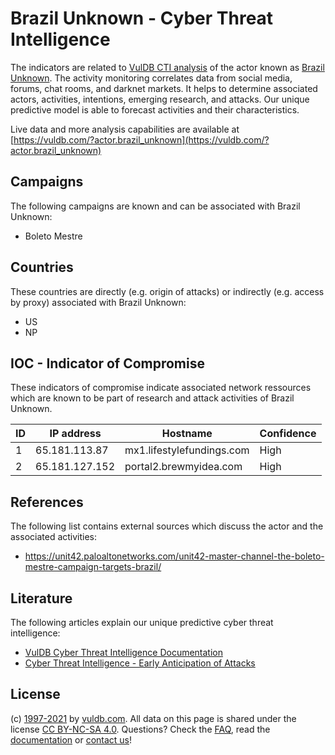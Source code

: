 # Brazil Unknown - Cyber Threat Intelligence

The indicators are related to [VulDB CTI analysis](https://vuldb.com/?doc.cti) of the actor known as [Brazil Unknown](https://vuldb.com/?actor.brazil_unknown). The activity monitoring correlates data from social media, forums, chat rooms, and darknet markets. It helps to determine associated actors, activities, intentions, emerging research, and attacks. Our unique predictive model is able to forecast activities and their characteristics.

Live data and more analysis capabilities are available at [https://vuldb.com/?actor.brazil_unknown](https://vuldb.com/?actor.brazil_unknown)

## Campaigns

The following campaigns are known and can be associated with Brazil Unknown:

* Boleto Mestre

## Countries

These countries are directly (e.g. origin of attacks) or indirectly (e.g. access by proxy) associated with Brazil Unknown:

* US
* NP

## IOC - Indicator of Compromise

These indicators of compromise indicate associated network ressources which are known to be part of research and attack activities of Brazil Unknown.

ID | IP address | Hostname | Confidence
-- | ---------- | -------- | ----------
1 | 65.181.113.87 | mx1.lifestylefundings.com | High
2 | 65.181.127.152 | portal2.brewmyidea.com | High

## References

The following list contains external sources which discuss the actor and the associated activities:

* https://unit42.paloaltonetworks.com/unit42-master-channel-the-boleto-mestre-campaign-targets-brazil/

## Literature

The following articles explain our unique predictive cyber threat intelligence:

* [VulDB Cyber Threat Intelligence Documentation](https://vuldb.com/?doc.cti)
* [Cyber Threat Intelligence - Early Anticipation of Attacks](https://www.scip.ch/en/?labs.20201022)

## License

(c) [1997-2021](https://vuldb.com/?doc.changelog) by [vuldb.com](https://vuldb.com/?doc.about). All data on this page is shared under the license [CC BY-NC-SA 4.0](https://creativecommons.org/licenses/by-nc-sa/4.0/). Questions? Check the [FAQ](https://vuldb.com/?doc.faq), read the [documentation](https://vuldb.com/?doc) or [contact us](https://vuldb.com/?contact)!
